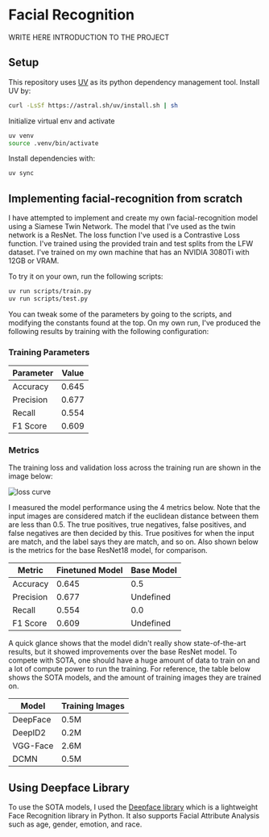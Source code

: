 # Facial Recognition
WRITE HERE INTRODUCTION TO THE PROJECT

## Setup

This repository uses [UV](https://astral.sh/blog/uv) as its python dependency management tool. Install UV by:
```bash
curl -LsSf https://astral.sh/uv/install.sh | sh
```

Initialize virtual env and activate
```bash
uv venv
source .venv/bin/activate
```

Install dependencies with:
```bash
uv sync
```

## Implementing facial-recognition from scratch

I have attempted to implement and create my own facial-recognition model using a Siamese Twin Network. The model that I've used as the twin network is a ResNet. The loss function I've used is a Contrastive Loss function. I've trained using the provided train and test splits from the LFW dataset. I've trained on my own machine that has an NVIDIA 3080Ti with 12GB or VRAM. 

To try it on your own, run the following scripts:
```bash
uv run scripts/train.py
uv run scripts/test.py
```

You can tweak some of the parameters by going to the scripts, and modifying the constants found at the top. On my own run, I've produced the following results by training with the following configuration:

### Training Parameters
|  Parameter | Value |
| -------- | ----- |
| Accuracy |  0.645 |
| Precision | 0.677 |
| Recall | 0.554 |
| F1 Score | 0.609 |

### Metrics
The training loss and validation loss across the training run are shown in the image below:


![loss curve](assets/docs/loss_curve.png)


I measured the model performance using the 4 metrics below. Note that the input images are considered match if the euclidean distance between them are less than 0.5. The true positives, true negatives, false positives, and false negatives are then decided by this. True positives for when the input are match, and the label says they are match, and so on. Also shown below is the metrics for the base ResNet18 model, for comparison.

|  Metric | Finetuned Model | Base Model |
| -------- | ----- | ----- |
| Accuracy |  0.645 | 0.5 |
| Precision | 0.677 | Undefined |
| Recall | 0.554 | 0.0 |
| F1 Score | 0.609 | Undefined |


A quick glance shows that the model didn't really show state-of-the-art results, but it showed improvements over the base ResNet model. To compete with SOTA, one should have a huge amount of data to train on and a lot of compute power to run the training. For reference, the table below shows the SOTA models, and the amount of training images they are trained on.

|  Model | Training Images |
| -------- | ----- |
| DeepFace |  0.5M |
| DeepID2 | 0.2M |
| VGG-Face | 2.6M |
| DCMN | 0.5M |


## Using Deepface Library

To use the SOTA models, I used the [Deepface library](https://github.com/serengil/deepface) which is a lightweight Face Recognition library in Python. It also supports Facial Attribute Analysis such as age, gender, emotion, and race. 

